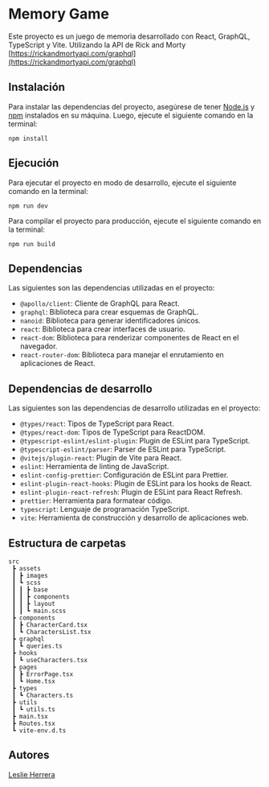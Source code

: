 # Memory Game

Este proyecto es un juego de memoria desarrollado con React, GraphQL, TypeScript y Vite.
Utilizando la API de Rick and Morty [https://rickandmortyapi.com/graphql](https://rickandmortyapi.com/graphql)

## Instalación

Para instalar las dependencias del proyecto, asegúrese de tener [Node.js](https://nodejs.org/) y [npm](https://www.npmjs.com/) instalados en su máquina. Luego, ejecute el siguiente comando en la terminal:

```
npm install
```

## Ejecución

Para ejecutar el proyecto en modo de desarrollo, ejecute el siguiente comando en la terminal:

```
npm run dev
```

Para compilar el proyecto para producción, ejecute el siguiente comando en la terminal:

```
npm run build
```

## Dependencias

Las siguientes son las dependencias utilizadas en el proyecto:

- `@apollo/client`: Cliente de GraphQL para React.
- `graphql`: Biblioteca para crear esquemas de GraphQL.
- `nanoid`: Biblioteca para generar identificadores únicos.
- `react`: Biblioteca para crear interfaces de usuario.
- `react-dom`: Biblioteca para renderizar componentes de React en el navegador.
- `react-router-dom`: Biblioteca para manejar el enrutamiento en aplicaciones de React.

## Dependencias de desarrollo

Las siguientes son las dependencias de desarrollo utilizadas en el proyecto:

- `@types/react`: Tipos de TypeScript para React.
- `@types/react-dom`: Tipos de TypeScript para ReactDOM.
- `@typescript-eslint/eslint-plugin`: Plugin de ESLint para TypeScript.
- `@typescript-eslint/parser`: Parser de ESLint para TypeScript.
- `@vitejs/plugin-react`: Plugin de Vite para React.
- `eslint`: Herramienta de linting de JavaScript.
- `eslint-config-prettier`: Configuración de ESLint para Prettier.
- `eslint-plugin-react-hooks`: Plugin de ESLint para los hooks de React.
- `eslint-plugin-react-refresh`: Plugin de ESLint para React Refresh.
- `prettier`: Herramienta para formatear código.
- `typescript`: Lenguaje de programación TypeScript.
- `vite`: Herramienta de construcción y desarrollo de aplicaciones web.

## Estructura de carpetas

```
src
 ┣ assets
 ┃ ┣ images
 ┃ ┗ scss
 ┃ ┃ ┣ base
 ┃ ┃ ┣ components
 ┃ ┃ ┣ layout
 ┃ ┃ ┗ main.scss
 ┣ components
 ┃ ┣ CharacterCard.tsx
 ┃ ┗ CharactersList.tsx
 ┣ graphql
 ┃ ┗ queries.ts
 ┣ hooks
 ┃ ┗ useCharacters.tsx
 ┣ pages
 ┃ ┣ ErrorPage.tsx
 ┃ ┗ Home.tsx
 ┣ types
 ┃ ┗ Characters.ts
 ┣ utils
 ┃ ┗ utils.ts
 ┣ main.tsx
 ┣ Routes.tsx
 ┗ vite-env.d.ts
```


## Autores

[Leslie Herrera](https://github.com/Dereemii)